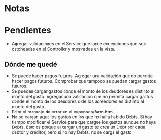 # Notas
# Pendientes
* Agregar validaciones en el Service que lance excepciones que son catcheadas en el Controller y mostradas en la vista.

## Dónde me quedé
* Se puede hacer pagos futuros. Agregar una validación que no permita hacer pagos futuros. Comprobar que tampoco se puedan cargar gastos futuros.
* Se pueden cargar gastos donde el monto de los deudores es distinto al monto del gasto. Agregar una validación que no permita cargar gastos donde el monto de los deudores o de los acreedores es distinto al monto del gasto.
* Falta el mensaje de error en el expenses/form.html
* No se cargan aquellos gastos en los que no halla habido Debts. Si hay tiempo modificar el Service para que cargue los gastos aunque no haya Debts. Esto es porque al cargar un gasto se crea un Debt por cada debtor y creditor, pero si no hay Debts, no se carga el gasto.